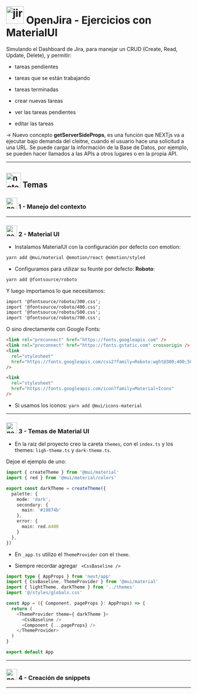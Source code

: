 # <img width="48" height="48" src="https://img.icons8.com/color/48/jira.png" alt="jira"/> OpenJira - Ejercicios con MaterialUI

Simulando el Dashboard de Jira, para manejar un CRUD (Create, Read, Update, Delete), y permitir:

- tareas pendientes

- tareas que se están trabajando

- tareas terminadas

- crear nuevas tareas

- ver las tareas pendientes

- editar las tareas

-> Nuevo concepto **getServerSideProps**, es una función que NEXTjs va a ejecutar bajo demanda del cleitne, cuando el usuario hace una solicitud a una URL. Se puede cargar la información de la Base de Datos, por ejemplo, se pueden hacer llamados a las APIs a otros lugares o en la propia API.

---

## <img width="40" height="40" src="https://img.icons8.com/clouds/40/note.png" alt="note"/> Temas

### <img width="30" height="30" src="https://img.icons8.com/clouds/30/note.png" alt="note"/> 1 - Manejo del contexto

---

### <img width="30" height="30" src="https://img.icons8.com/clouds/30/note.png" alt="note"/> 2 - Material UI

- Instalamos MaterialUI con la configuración por defecto con emotion:
```BASH
yarn add @mui/material @emotion/react @emotion/styled
```

- Configuramos para utilizar su feunte por defecto: **Roboto**:

```BASH
yarn add @fontsource/roboto
```

Y luego importamos lo que necesitamos:

```HTML
import '@fontsource/roboto/300.css';
import '@fontsource/roboto/400.css';
import '@fontsource/roboto/500.css';
import '@fontsource/roboto/700.css';
```


O sino directamente con Google Fonts:

```HTML
<link rel="preconnect" href="https://fonts.googleapis.com" />
<link rel="preconnect" href="https://fonts.gstatic.com" crossorigin />
<link
  rel="stylesheet"
  href="https://fonts.googleapis.com/css2?family=Roboto:wght@300;400;500;600;700&display=swap"
/>
```

```HTML
<link
  rel="stylesheet"
  href="https://fonts.googleapis.com/icon?family=Material+Icons"
/>
```

- Si usamos los iconos: `yarn add @mui/icons-material`
  
---

### <img width="30" height="30" src="https://img.icons8.com/clouds/30/note.png" alt="note"/> 3 - Temas de Material UI

- En la raiz del proyecto creo la careta `themes`, con el `index.ts` y los themes: `ligh-theme.ts` y `dark-theme.ts`.

Dejoe el ejemplo de uno:

```TypeScript
import { createTheme } from '@mui/material'
import { red } from '@mui/material/colors'

export const darkTheme = createTheme({
  palette: {
    mode: 'dark',
    secondary: {
      main: '#19874b'
    },
    error: {
      main: red.A400
    }
  },
})
```

- En `_app.ts` utilizo el `ThemeProvider` con el `theme`. 

- Siempre recordar agregar ` <CssBaseline />`

```TypeScript
import type { AppProps } from 'next/app'
import { CssBaseline, ThemeProvider } from '@mui/material'
import { lightTheme, darkTheme } from '../themes'
import '@/styles/globals.css'

const App = ({ Component, pageProps }: AppProps) => {
  return (
    <ThemeProvider theme={ darkTheme }>
      <CssBaseline />
      <Component {...pageProps} />
    </ThemeProvider>
  )
}

export default App

```

---

### <img width="30" height="30" src="https://img.icons8.com/clouds/30/note.png" alt="note"/> 4 - Creación de snippets


---
